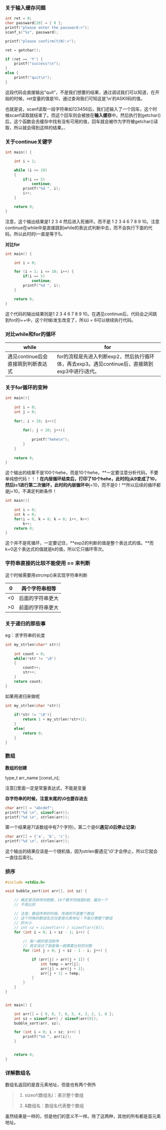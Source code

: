 ### 关于输入缓存问题

```c
int ret = 0;
char passward[20] = { 0 };
printf("please enter the passward:>");
scanf_s("%s", passward);

printf("please confirm(Y/N):>");

ret = getchar();

if (ret == 'Y') {
    printf("success!\n");
}
else {
    printf("quit\n");
}
```

这段代码会直接输出“quit”，不是我们想要的结果，通过调试我们可以知道，在开始的时候，ret变量的值是10，通过查询我们可知这是‘\n’的ASKII码的值。 

也就是说，scanf读取一段字符串如123456后，我们还输入了一个回车，这个时候scanf读取就结束了。而这个回车则会被放在**输入缓存**中。然后执行到getchar()后，这个函数会去缓存中找有没有可用的值，回车就会被作为字符被getchar()读取，所以就会得到这样的结果。、



### 关于continue关键字

```c
int main() {

	int i = 1;

	while (i <= 10)
	{
		if(i == 5)
			continue;
		printf("%d ", i);
		i++;
	}

	return 0;
}
```

注意，这个输出结果是1 2 3 4 然后进入死循环。而不是 1 2 3 4 6 7 8 9 10。注意continue在while中是直接跳到while的表达式判断中去，而不会执行下面的代码，所以此时的i一直是等于5。



**对比for**

```c
int main() {

	int i = 0;

	for (i = 1; i <= 10; i++) {
		if(i == 5)
			continue;
		printf("%d ", i);
	}

	return 0;
}
```

这个代码的输出结果则是1 2 3 4 6 7 8 9 10。在遇见continue后，代码会之间跳到for的i++中，这个时候i发生改变了，所以i = 6可以继续执行代码。



### 对比while和for的循环

| while                              | for                                                          |
| ---------------------------------- | ------------------------------------------------------------ |
| 遇见continue后会直接跳到判断表达式 | for的流程是先进入判断exp2，然后执行循环体，再去exp3。遇见continue后，直接跳到exp3中进行i迭代。 |



### 关于for循环的变种

```c
int main(){
    
    int i = 0;
    int j = 0;
    
    for(; i < 10; i++){
        
        for(; j < 10; j++){
            
            printf("hehe\n");
        }
    }
    
    return 0;
}
```

这个输出的结果不是100个hehe，而是10个hehe。**一定要注意分析代码，不要单纯想代码！！！**在内层循环结束后，打印了10个hehe，此时的j从9变成了10，然后i=1进行第二次循环，此时的内层循环中**j=10，而不是0！**所以后续的循环都是j=10，不满足判断条件！



```c
int main(){
    
    int i = 0;
    int k = 0;
    for(i = 0, k = 0; k = 0; i++, k++)
        k++;
    return 0;
}
```

这个并不是死循环，一定要记住，**exp2的判断的值是整个表达式的值。**而k=0这个表达式的值就是k的值，所以它只循环零次。

### 字符串直接的比较不能使用 == 来判断

这个时候需要用strcmp()来实现字符串判断

| 0    | 两个字符串相等   |
| ---- | ---------------- |
| <0   | 后面的字符串更大 |
| >0   | 前面的字符串更大 |

### 关于递归的那些事

eg：求字符串的长度

```c
int my_strlen(char* str){
    
    int count = 0;
    while(*str != '\0')
    {
        count++;
        str++;
    }
    return count;
}
```

如果用递归来做呢

```c
int my_strlen(char *str){
    
    if(*str != '\0'){
        return 1 + my_strlen(*str+1);
    }
    else{
        return 0;
    }
}
```



### 数组

**数组的创建**

type_t	arr_name	[const_n];

注意[]里面一定是常量表达式，不能是变量



**存字符串的时候，注意末尾的\0也要存进去**

```c
char arr[] = "abcdef";
printf("%d \n", sizeof(arr));
printf("%d \n", strlen(arr));
```

第一个结果是7(该数组中有7个字符)，第二个是6(**遇见\0后停止记录**)



```c
char arr[] = {'a', 'b', 'c'};
printf("%d \n", strlen(arr));
```

这个输出的结果应该是一个随机值，因为strlen要遇见'\0'才会停止，所以它就会一直往后索引。



### 排序

```c
#include <stdio.h>

void bubble_sort(int arr[], int sz) {

	// 确定冒泡排序的趟数，10个数字则就是9趟，最后一个
	// 不用比较

	// 注意，数组传参的时候，传递的不是整个数组
	// 这个时候的数组名仅仅是首元素地址！不能计算整个数组
	// 的大小
	// int sz = sizeof(arr) / sizeof(arr[0]);
	for (int i = 0; i < sz - 1; i++) {
		
		// 每一趟的冒泡排序
		// 其实说白了就是每一趟需要比较的对数
		for (int j = 0; j < sz - 1 - i; j++) {

			if (arr[j] > arr[j + 1]) {
				int temp = arr[j];
				arr[j] = arr[j + 1];
				arr[j + 1] = temp;
			}
		}
	}
}


int main() {

	int arr[] = { 9, 8, 7, 6, 5, 4, 3, 2, 1, 0 };
	int sz = sizeof(arr) / sizeof(arr[0]);
	bubble_sort(arr, sz);

	for (int i = 0; i < sz; i++) {
		printf("%d ", arr[i]);
	}


	return 0;
}
```



### 详解数组名

数组名返回的是首元素地址，但是也有两个例外

> 1. sizeof(数组名)：表示整个数组 
>
> 2. &数组名：数组名代表整个数组

虽然结果是一样的，但是他们的意义不一样。除了这两种，其他的所有都是首元素地址。

